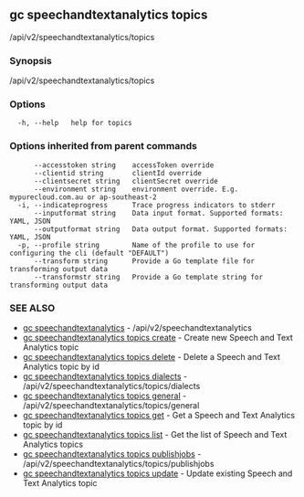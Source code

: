 ## gc speechandtextanalytics topics

/api/v2/speechandtextanalytics/topics

### Synopsis

/api/v2/speechandtextanalytics/topics

### Options

```
  -h, --help   help for topics
```

### Options inherited from parent commands

```
      --accesstoken string    accessToken override
      --clientid string       clientId override
      --clientsecret string   clientSecret override
      --environment string    environment override. E.g. mypurecloud.com.au or ap-southeast-2
  -i, --indicateprogress      Trace progress indicators to stderr
      --inputformat string    Data input format. Supported formats: YAML, JSON
      --outputformat string   Data output format. Supported formats: YAML, JSON
  -p, --profile string        Name of the profile to use for configuring the cli (default "DEFAULT")
      --transform string      Provide a Go template file for transforming output data
      --transformstr string   Provide a Go template string for transforming output data
```

### SEE ALSO

* [gc speechandtextanalytics](gc_speechandtextanalytics.html)	 - /api/v2/speechandtextanalytics
* [gc speechandtextanalytics topics create](gc_speechandtextanalytics_topics_create.html)	 - Create new Speech and Text Analytics topic
* [gc speechandtextanalytics topics delete](gc_speechandtextanalytics_topics_delete.html)	 - Delete a Speech and Text Analytics topic by id
* [gc speechandtextanalytics topics dialects](gc_speechandtextanalytics_topics_dialects.html)	 - /api/v2/speechandtextanalytics/topics/dialects
* [gc speechandtextanalytics topics general](gc_speechandtextanalytics_topics_general.html)	 - /api/v2/speechandtextanalytics/topics/general
* [gc speechandtextanalytics topics get](gc_speechandtextanalytics_topics_get.html)	 - Get a Speech and Text Analytics topic by id
* [gc speechandtextanalytics topics list](gc_speechandtextanalytics_topics_list.html)	 - Get the list of Speech and Text Analytics topics
* [gc speechandtextanalytics topics publishjobs](gc_speechandtextanalytics_topics_publishjobs.html)	 - /api/v2/speechandtextanalytics/topics/publishjobs
* [gc speechandtextanalytics topics update](gc_speechandtextanalytics_topics_update.html)	 - Update existing Speech and Text Analytics topic


